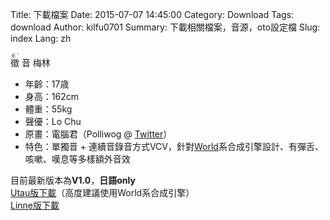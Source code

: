 Title: 下載檔案
Date: 2015-07-07 14:45:00
Category: Download
Tags: download
Author: kilfu0701
Summary: 下載相關檔案，音源，oto設定檔
Slug: index
Lang: zh

<div>
  <div class="sub-lead-title">
    <ruby>
        徵 <rp>(</rp><rt>ㄓˇ</rt><rp>)</rp>
        音
        梅林
    </ruby>
  </div>
  <ul class="listview">
    <li><span class="list-title">年齡：</span>17歳</li>
    <li><span class="list-title">身高：</span>162cm</li>
    <li><span class="list-title">體重：</span>55kg</li>
    <li><span class="list-title">聲優：</span>Lo Chu</li>
    <li><span class="list-title">原畫：</span>電腦君（Polliwog @ <a href="https://twitter.com/ecbpolliwog" target="_blank">Twitter</a>）</li>
    <li><span class="list-title">特色：</span>單獨音 + 連續音錄音方式VCV，針對<a href="http://ml.cs.yamanashi.ac.jp/world/" target="_blank">World</a>系合成引擎設計、有彈舌、咳嗽、嘆息等多樣額外音效</li>
  </ul>
  <div class="pad10">目前最新版本為<b>V1.0</b>，<b>日語only</b></div>
  <div class="pad10">
    <div><a href="#">Utau版下載</a>（高度建議使用World系合成引擎）</div>
    <div><a href="#">Linne版下載</a></div>
  </div>
</div>
